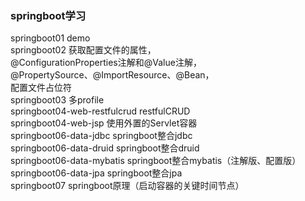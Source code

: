 ### springboot学习
springboot01 demo  
springboot02 获取配置文件的属性，  
@ConfigurationProperties注解和@Value注解，  
@PropertySource、@ImportResource、@Bean，  
配置文件占位符  
springboot03 多profile  
springboot04-web-restfulcrud restfulCRUD  
springboot04-web-jsp 使用外置的Servlet容器  
springboot06-data-jdbc springboot整合jdbc  
springboot06-data-druid springboot整合druid  
springboot06-data-mybatis springboot整合mybatis（注解版、配置版）  
springboot06-data-jpa springboot整合jpa  
springboot07 springboot原理（启动容器的关键时间节点）  